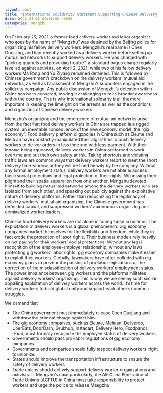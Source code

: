 ```yaml
---
layout: post
title: "International Solidarity Statement Supporting Chinese Delivery Worker Organizer Mengzhu"
date: 2021-05-01 00:00:00 +0000
categories: mengzhu
---
```


On February 25, 2021, a former food delivery worker and labor organizer who goes by the name of “Mengzhu” was detained by the Beijing police for organizing his fellow delivery workers. Mengzhu’s real name is Chen Guojiang, and had recently worked as a delivery worker before setting up mutual aid networks to support delivery workers. He was charged with “picking quarrels and provoking trouble”, a standard bogus charge regularly levelled against activists, on April 2, 2021, while two of his fellow delivery workers Ma Rong and Yu Ziyang remained detained. This is followed by Chinese government’s crackdown on the delivery workers’ mutual aid networks, as well as harassment of Mengzhu’s supporters engaged in the solidarity campaign. Any public discussion of Mengzhu’s detention within China has been censored, making it challenging to raise broader awareness within the country. This is why international solidarity is all the more important in keeping the limelight on the arrests as well as the conditions and organizing of Chinese delivery workers. 

Mengzhu’s organizing and the emergence of mutual aid networks arise from the fact that food delivery workers in China are trapped in a rigged system, an inevitable consequence of the new economy model, the “gig economy”. Food delivery platform oligopolies in China such as Ele.me and Meituan have constantly manipulated their algorithms to push delivery workers to deliver orders in less time and with less payment. With their income being squeezed, delivery workers in China are forced to work overtime and put their own safety at risk. Taking shortcuts and violating traffic laws are common ways that delivery workers resort to meet the short delivery time window, or they will be fined heavily by the company. Without any formal employment status, delivery workers are not able to access basic social protections and legal protection of their rights. Witnessing their plight and their spatial separation from one another, Mengzhu devoted himself to building mutual aid networks among the delivery workers who are isolated from each other, and speaking out publicly against the exploitative nature of delivery platforms. Rather than recognizing the legitimacy of delivery workers’ mutual aid organizing, the Chinese government has defended capital, and suppressed workers’ autonomous organizing and criminalized worker leaders.

Chinese food delivery workers are not alone in facing these conditions. The exploitation of delivery workers is a global phenomenon. Gig economy companies market themselves for the flexibility and freedom, while they in fact erode the protection of labor rights. Their business models rely heavily on not paying for their workers’ social protections. Without any legal recognition of the employee-employer relationship, without any laws protecting gig workers’ labor rights, gig economy companies make it easier to exploit their workers. Globally, lawmakers have often colluded with gig economy giants to prevent the passing of pro-labor legislations or the correction of the misclassification of delivery workers’ employment status. The power imbalance between gig workers and the platforms militates against delivery workers’ organizing. This is why we are seeing such similar appalling exploitation of delivery workers across the world. It’s time for delivery workers to build global unity and support each other’s common struggles. 

We demand that
 - The China government must immediately release Chen Guojiang and withdraw the criminal charge against him. 
- The gig economy companies, such as Ele.me, Meituan, Deliveroo, UberEats, DoorDash, Grubhub, Instacart, Delivery Hero, Foodpanda, iFood, must formally recognize the employee status of delivery workers.  
 - Governments should pass pro-labor regulations of gig economy companies.
 - Governments and companies should fully respect delivery workers’ right to unionize.
 - States should improve the transportation infrastructure to ensure the safety of delivery workers.
 - Trade unions should actively support delivery worker organizations and activists. In Mengzhu’s case particularly, the All-China Federation of Trade Unions (ACFTU) in China must take responsibility to protect workers and urge the police to release Mengzhu. 

